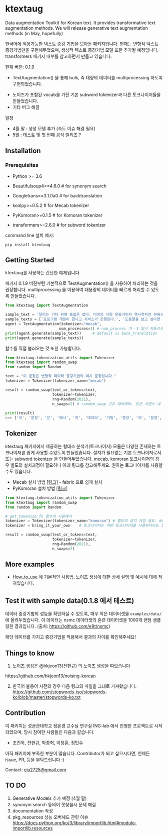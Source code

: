 # ktextaug


Data augmentation Toolkit for Korean text.
It provides transformative text augmentation methods.
We will release generative text augmentation methods (in May, hopefully)

한국어에 적용가능한 텍스트 증강 기법을 모아둔 패키지입니다.
현재는 변형적 텍스트 증강기법만을 구현해두었으며, 생성적 텍스트 증강기법 모델 또한 추가될 예정입니다.
transformers 패키지 내부를 참고하면서 만들고 있습니다.

현재 버젼: 0.1.9

* TextAugmentation() 을 통해 bulk, 즉 대량의 데이터를 multiprocessing 하도록 구현되었습니다.

- 노이즈가 포함된 vocab을 가진 기본 subword tokenizer과 다른 토크나이저들을 만들었습니다. 
- 기타 버그 해결 

일정
- 4월 말 : 생성 모델 추가 (속도 이슈 해결 필요)
- 5월 : 테스트 및 첫 번째 공식 릴리즈 ?

## Installation

### Prerequisites

* Python >= 3.6

* Beautifulsoup4>=4.6.0  # for synonym search
* Googletrans==3.1.0a0   # for backtranslation
  
* konlpy>=0.5.2                # for Mecab tokenizer
* PyKomoran>=0.1.5       # for Komoran tokenizer
* transformers>=2.6.0    # for subword tokenizer


command line 설치 예시:

```
pip install ktextaug
```

## Getting Started

ktextaug를 사용하는 간단한 예제입니다.

패키지 0.1.9 버젼부턴 기본적으로 TextAugmentation() 을 사용하여 처리하는 것을 권장합니다. multiprocessing 을 이용하여 대용량의 데이터를 빠르게 처리할 수 있도록 만들었습니다. 

```python
from ktextaug import TextAugmentation

sample_text = '달리는 기차 위에 중립은 없다. 미국의 사회 운동가이자 역사학자인 하워드 진이 남긴 격언이다.'
sample_texts = ['프로그램 개발이 끝나고 서비스가 진행된다.', '도움말을 보고 싶다면 --help를 입력하면 된다.']
agent = TextAugmentation(tokenizer="mecab",
                        num_processes=1) # num_process 가 -1 일시 자동으로 가능한 process의 절반으로 할당
print(agent.generate(sample_text))     # default is back_translation
print(agent.generate(sample_texts))
```

함수를 직접 불러오는 것 또한 가능합니다. 

```python
from ktextaug.tokenization_utils import Tokenizer
from ktextaug import random_swap
from random import Random

text = "이 문장은 변형적 데이터 증강기법의 예시 문장입니다."
tokenizer = Tokenizer(tokenizer_name="mecab")

result = random_swap(text_or_tokens=text,
                     tokenizer=tokenizer,
                     rng=Random(2021),
                     n_swaps=2) # random_swap 고유 파라메터. 토큰 시퀀스 내 두 단어의 위치를 변경하는 작업(random swap)을 2회 시행합니다. 
 
print(result)
>>> ['이', '문장', '은', '예시', '적', '데이터', '기법', '증강', '의', '문장', '변형', '입니다', '.']
```

## Tokenizer

ktextaug 패키지에서 제공하는 형태소 분석기(토크나이저) 모듈은 다양한 존재하는 토크나이저를 쉽게 사용할 수있도록 만들었습니다. 설치가 필요없는 기본 토크나이저로서 또는 subword tokenizer 을 만들어두었습니다. mecab, komoran  토크나이저의 경우 별도의 설치과정이 필요하니 아래 링크를 참고해주세요. 원하는 토크나이저를 사용할 수도 있습니다.

- Mecab 설치 방법 [[링크]](https://sikaleo.tistory.com/104) - fabric 으로 쉽게 설치
- PyKomoran 설치 방법 [[링크]](https://komorandocs.readthedocs.io/ko/latest/firststep/installation.html)

```python
from ktextaug.tokenization_utils import Tokenizer
from ktextaug import random_swap
from random import Random

# get_tokenize_fn 함수의 사용예시
tokenizer = Tokenizer(tokenizer_name="komoran") # 별도의 설치 과정 필요. default 인 subword 만 설피과정 필요 없음.
tokenizer = bring_it_your_own    # 토크나이저는 어떤 토크나이저를 사용하더라도 상관없습니다.

result = random_swap(text_or_tokens=text,
                     tokenizer=tokenizer, 
                     rng=Random(2021),
                     n_swaps=2)

```

## More examples

- How_to_use 에 기본적인 사용법, 노이즈 생성에 대한 상세 설명 및  예시에 대해 적혀있습니다.


## Test it with sample data(0.1.8 에서 테스트)

데이터 증강기법의 성능을 확인하실 수 있도록, 매우 작은 데이터셋을 `examples/data/` 에 올려두었습니다.
이 데이터는 nsmc 데이터셋의 훈련 데이터셋을 1000개 랜덤 샘플링한 결과입니다.
(출처: https://github.com/e9t/nsmc)

해당 데이터를 가지고 증강기법을 적용해서 결과의 차이를 확인해주세요!

## Things to know

1. 노이즈 생성은 @hkjeon13(전현규) 의 노이즈 생성을 따랐습니다
   

https://github.com/hkjeon13/noising-korean

2. 한국어 불용어 사전의 경우 다음 링크의 파일을 그대로 가져왔습니다. 
   https://github.com/stopwords-iso/stopwords-ko/blob/master/stopwords-ko.txt

## Contribution

이 패키지는 성균관대학교 정윤경 교수님 연구실 ING-lab 에서 진행한 프로젝트로 시작되었으며,
당시 참여한 사람들은 다음과 같습니다.
- 조진욱, 전현규, 박종혁, 이정훈, 정민수

아직 패키지에 부족한 부분이 많습니다.
Contributor가 되고 싶으시다면, 언제든 issue, PR, 등을 부탁드립니다 :)

Contact: cju2725@gmail.com

## TO DO

1. Generative Models 추가 예정 (4월 말)
2. synonym search 동의어 못찾을시 문제 해결
3. documentation 작성 
4. pkg_resources 성능 오버헤드 관련 이슈 
https://docs.python.org/ko/3/library/importlib.html#module-importlib.resources




